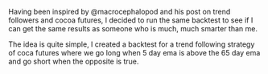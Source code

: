 Having been inspired by @macrocephalopod and his post on trend followers and cocoa futures, I decided to run the same backtest to see if I can get the same results as someone who is much, much smarter than me.

The idea is quite simple, I created a backtest for a trend following strategy of coca futures where we go long when 5 day ema is above the 65 day ema and go short when the opposite is true.

